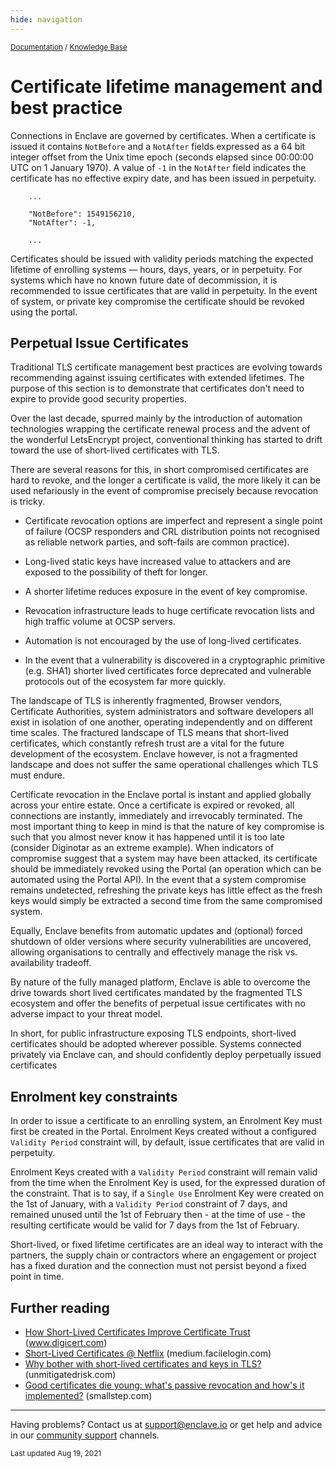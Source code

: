 ```yaml
---
hide: navigation
---
```


<small>[Documentation](/) / [Knowledge Base](/kb)</small>

# Certificate lifetime management and best practice

Connections in Enclave are governed by certificates. When a certificate is issued it contains `NotBefore` and a `NotAfter` fields expressed as a 64 bit integer offset from the Unix time epoch (seconds elapsed since 00:00:00 UTC on 1 January 1970). A value of `-1` in the `NotAfter` field indicates the certificate has no effective expiry date, and has been issued in perpetuity.

```
    ...

    "NotBefore": 1549156210,
    "NotAfter": -1,

    ...
```

Certificates should be issued with validity periods matching the expected lifetime of enrolling systems — hours, days, years, or in perpetuity. For systems which have no known future date of decommission, it is recommended to issue certificates that are valid in perpetuity. In the event of system, or private key compromise the certificate should be revoked using the portal.

## Perpetual Issue Certificates

Traditional TLS certificate management best practices are evolving towards recommending against issuing certificates with extended lifetimes. The purpose of this section is to demonstrate that certificates don't need to expire to provide good security properties.

Over the last decade, spurred mainly by the introduction of automation technologies wrapping the certificate renewal process and the advent of the wonderful LetsEncrypt project, conventional thinking has started to drift toward the use of short-lived certificates with TLS.

There are several reasons for this, in short compromised certificates are hard to revoke, and the longer a certificate is valid, the more likely it can be used nefariously in the event of compromise precisely because revocation is tricky.

* Certificate revocation options are imperfect and represent a single point of failure (OCSP responders and CRL distribution points not recognised as reliable network parties, and soft-fails are common practice).

* Long-lived static keys have increased value to attackers and are exposed to the possibility of theft for longer.

* A shorter lifetime reduces exposure in the event of key compromise.

* Revocation infrastructure leads to huge certificate revocation lists and high traffic volume at OCSP servers.

* Automation is not encouraged by the use of long-lived certificates.

* In the event that a vulnerability is discovered in a cryptographic primitive (e.g. SHA1) shorter lived certificates force deprecated and vulnerable protocols out of the ecosystem far more quickly.

The landscape of TLS is inherently fragmented, Browser vendors, Certificate Authorities, system administrators and software developers all exist in isolation of one another, operating independently and on different time scales. The fractured landscape of TLS means that short-lived certificates, which constantly refresh trust are a vital for the future development of the ecosystem. Enclave however, is not a fragmented landscape and does not suffer the same operational challenges which TLS must endure.

Certificate revocation in the Enclave portal is instant and applied globally across your entire estate. Once a certificate is expired or revoked, all connections are instantly, immediately and irrevocably terminated. The most important thing to keep in mind is that the nature of key compromise is such that you almost never know it has happened until it is too late (consider Diginotar as an extreme example). When indicators of compromise suggest that a system may have been attacked, its certificate should be immediately revoked using the Portal (an operation which can be automated using the Portal API). In the event that a system compromise remains undetected, refreshing the private keys has little effect as the fresh keys would simply be extracted a second time from the same compromised system.

Equally, Enclave benefits from automatic updates and (optional) forced shutdown of older versions where security vulnerabilities are uncovered, allowing organisations to centrally and effectively manage the risk vs. availability tradeoff.

By nature of the fully managed platform, Enclave is able to overcome the drive towards short lived certificates mandated by the fragmented TLS ecosystem and offer the benefits of perpetual issue certificates with no adverse impact to your threat model.

In short, for public infrastructure exposing TLS endpoints, short-lived certificates should be adopted wherever possible. Systems connected privately via Enclave can, and should confidently deploy perpetually issued certificates

## Enrolment key constraints

In order to issue a certificate to an enrolling system, an Enrolment Key must first be created in the Portal. Enrolment Keys created without a configured `Validity Period` constraint will, by default, issue certificates that are valid in perpetuity.

Enrolment Keys created with a `Validity Period` constraint will remain valid from the time when the Enrolment Key is used, for the expressed duration of the constraint. That is to say, if a `Single Use` Enrolment Key were created on the 1st of January, with a `Validity Period` constraint of 7 days, and remained unused until the 1st of February then - at the time of use - the resulting certificate would be valid for 7 days from the 1st of February.

Short-lived, or fixed lifetime certificates are an ideal way to interact with the partners, the supply chain or contractors where an engagement or project has a fixed duration and the connection must not persist beyond a fixed point in time.

## Further reading

* [How Short-Lived Certificates Improve Certificate Trust](https://www.digicert.com/blog/short-lived-certificates/) (www.digicert.com)
* [Short-Lived Certificates @ Netflix](https://medium.facilelogin.com/short-lived-certificates-netflix-fd5f3ae5bc9) (medium.facilelogin.com)
* [Why bother with short-lived certificates and keys in TLS?](https://unmitigatedrisk.com/?p=584) (unmitigatedrisk.com)
* [Good certificates die young: what's passive revocation and how's it implemented?](https://smallstep.com/blog/passive-revocation/) (smallstep.com)

---

Having problems? Contact us at [support@enclave.io](mailto:support@enclave.io) or get help and advice in our [community support](/community-support/) channels.

<small>Last updated Aug 19, 2021</small>